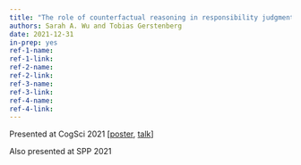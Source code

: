 ```yaml
---
title: "The role of counterfactual reasoning in responsibility judgments"
authors: Sarah A. Wu and Tobias Gerstenberg
date: 2021-12-31
in-prep: yes
ref-1-name:
ref-1-link:
ref-2-name:
ref-2-link: 
ref-3-name: 
ref-3-link:
ref-4-name: 
ref-4-link: 
---
```


Presented at CogSci 2021 [<a href="../papers/wu2021responsibility_poster.pdf" target="_blank">poster</a>, <a href="https://www.youtube.com/watch?v=_jhCXqqtmdAtalk" target="_blank">talk</a>]

Also presented at SPP 2021
